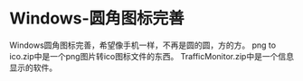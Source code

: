 # Windows-圆角图标完善
Windows圆角图标完善，希望像手机一样，不再是圆的圆，方的方。
png to ico.zip中是一个png图片转ico图标文件的东西。
TrafficMonitor.zip中是一个信息显示的软件。
